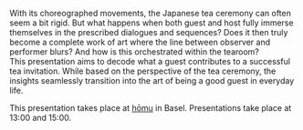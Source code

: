 With its choreographed movements, the Japanese tea ceremony can often seem a bit rigid. But what happens when both guest and host fully immerse themselves in the prescribed dialogues and sequences? Does it then truly become a complete work of art where the line between observer and performer blurs? And how is this orchestrated within the tearoom?<br/>This presentation aims to decode what a guest contributes to a successful tea invitation. While based on the perspective of the tea ceremony, the insights seamlessly transition into the art of being a good guest in everyday life.

This presentation takes place at [hōmu](https://homu.ch/) in Basel. Presentations take place at 13:00 and 15:00.

